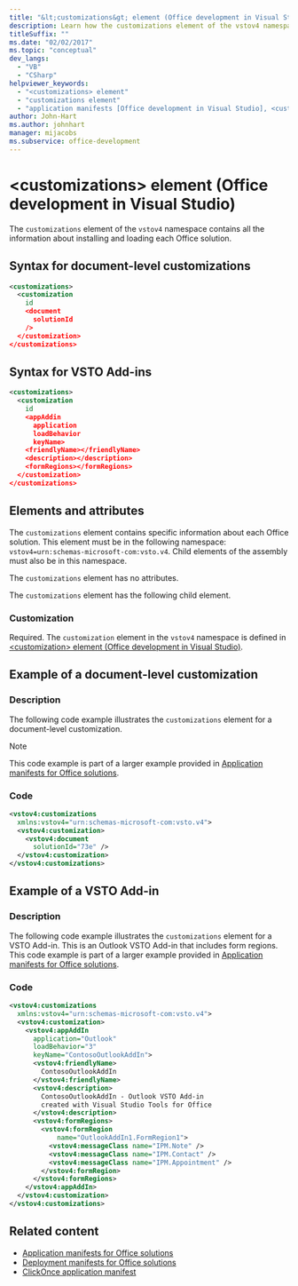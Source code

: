 ```yaml
---
title: "&lt;customizations&gt; element (Office development in Visual Studio)"
description: Learn how the customizations element of the vstov4 namespace contains all the information about installing and loading each Office solution.
titleSuffix: ""
ms.date: "02/02/2017"
ms.topic: "conceptual"
dev_langs:
  - "VB"
  - "CSharp"
helpviewer_keywords:
  - "<customizations> element"
  - "customizations element"
  - "application manifests [Office development in Visual Studio], <customizations> element"
author: John-Hart
ms.author: johnhart
manager: mijacobs
ms.subservice: office-development
---
```

# &lt;customizations&gt; element (Office development in Visual Studio)

  The `customizations` element of the `vstov4` namespace contains all the information about installing and loading each Office solution.

## Syntax for document-level customizations

```xml
<customizations>
  <customization
    id
    <document
      solutionId
    />
  </customization>
</customizations>
```

## Syntax for VSTO Add-ins

```xml
<customizations>
  <customization
    id
    <appAddin
      application
      loadBehavior
      keyName>
    <friendlyName></friendlyName>
    <description></description>
    <formRegions></formRegions>
  </customization>
</customizations>
```

## Elements and attributes
 The `customizations` element contains specific information about each Office solution. This element must be in the following namespace: `vstov4=urn:schemas-microsoft-com:vsto.v4`. Child elements of the assembly must also be in this namespace.

 The `customizations` element has no attributes.

 The `customizations` element has the following child element.

### Customization
 Required. The `customization` element in the `vstov4` namespace is defined in [&#60;customization&#62; element &#40;Office development in Visual Studio&#41;](../vsto/customization-element-office-development-in-visual-studio.md).

## Example of a document-level customization

### Description
 The following code example illustrates the `customizations` element for a document-level customization.

> [!NOTE]
> This code example is part of a larger example provided in [Application manifests for Office solutions](../vsto/application-manifests-for-office-solutions.md).

### Code

```xml
<vstov4:customizations
  xmlns:vstov4="urn:schemas-microsoft-com:vsto.v4">
  <vstov4:customization>
    <vstov4:document
      solutionId="73e" />
  </vstov4:customization>
</vstov4:customizations>
```

## Example of a VSTO Add-in

### Description
 The following code example illustrates the `customizations` element for a VSTO Add-in. This is an Outlook VSTO Add-in that includes form regions. This code example is part of a larger example provided in [Application manifests for Office solutions](../vsto/application-manifests-for-office-solutions.md).

### Code

```xml
<vstov4:customizations
  xmlns:vstov4="urn:schemas-microsoft-com:vsto.v4">
  <vstov4:customization>
    <vstov4:appAddIn
      application="Outlook"
      loadBehavior="3"
      keyName="ContosoOutlookAddIn">
      <vstov4:friendlyName>
        ContosoOutlookAddIn
      </vstov4:friendlyName>
      <vstov4:description>
        ContosoOutlookAddIn - Outlook VSTO Add-in
        created with Visual Studio Tools for Office
      </vstov4:description>
      <vstov4:formRegions>
        <vstov4:formRegion
            name="OutlookAddIn1.FormRegion1">
          <vstov4:messageClass name="IPM.Note" />
          <vstov4:messageClass name="IPM.Contact" />
          <vstov4:messageClass name="IPM.Appointment" />
        </vstov4:formRegion>
      </vstov4:formRegions>
    </vstov4:appAddIn>
  </vstov4:customization>
</vstov4:customizations>
```

## Related content

- [Application manifests for Office solutions](../vsto/application-manifests-for-office-solutions.md)
- [Deployment manifests for Office solutions](../vsto/deployment-manifests-for-office-solutions.md)
- [ClickOnce application manifest](../deployment/clickonce-application-manifest.md)